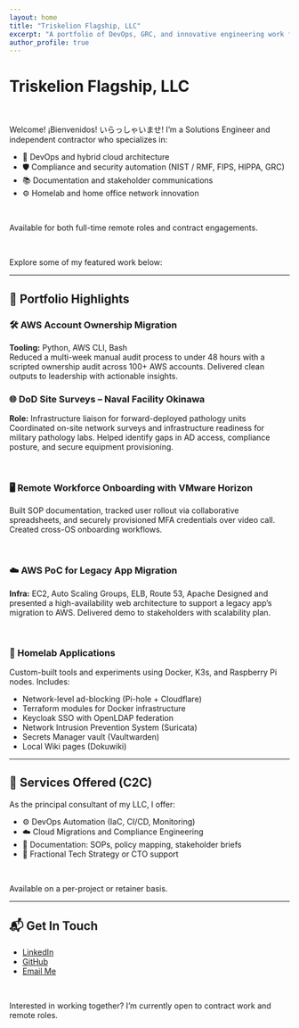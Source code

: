 ```yaml
---
layout: home
title: "Triskelion Flagship, LLC"
excerpt: "A portfolio of DevOps, GRC, and innovative engineering work from a Solutions Engineer blending systems thinking with hands-on execution."
author_profile: true
---
```


# Triskelion Flagship, LLC

<br>

Welcome! ¡Bienvenidos! いらっしゃいませ! I’m a Solutions Engineer and independent contractor who specializes in:

- 🚀 DevOps and hybrid cloud architecture
- 🛡️ Compliance and security automation (NIST / RMF, FIPS, HIPPA, GRC)
- 📚 Documentation and stakeholder communications
- ⚙️ Homelab and home office network innovation

<br>

Available for both full-time remote roles and contract engagements.

<br>

Explore some of my featured work below:

---

## 📂 Portfolio Highlights

### 🛠️ AWS Account Ownership Migration
**Tooling:** Python, AWS CLI, Bash  
Reduced a multi-week manual audit process to under 48 hours with a scripted ownership audit across 100+ AWS accounts. Delivered clean outputs to leadership with actionable insights.

### 🌐 DoD Site Surveys – Naval Facility Okinawa
**Role:** Infrastructure liaison for forward-deployed pathology units  
Coordinated on-site network surveys and infrastructure readiness for military pathology labs. Helped identify gaps in AD access, compliance posture, and secure equipment provisioning.

<br>

### 🖥️ Remote Workforce Onboarding with VMware Horizon
Built SOP documentation, tracked user rollout via collaborative spreadsheets, and securely provisioned MFA credentials over video call. Created cross-OS onboarding workflows.

<br>

### ☁️ AWS PoC for Legacy App Migration
**Infra:** EC2, Auto Scaling Groups, ELB, Route 53, Apache
Designed and presented a high-availability web architecture to support a legacy app’s migration to AWS. Delivered demo to stakeholders with scalability plan.

<br>

### 🧪 Homelab Applications
Custom-built tools and experiments using Docker, K3s, and Raspberry Pi nodes. Includes:
- Network-level ad-blocking (Pi-hole + Cloudflare)
- Terraform modules for Docker infrastructure
- Keycloak SSO with OpenLDAP federation
- Network Intrusion Prevention System (Suricata)
- Secrets Manager vault (Vaultwarden)
- Local Wiki pages (Dokuwiki)

---

## 🧰 Services Offered (C2C)

As the principal consultant of my LLC, I offer:
- ⚙️ DevOps Automation (IaC, CI/CD, Monitoring)
- ☁️ Cloud Migrations and Compliance Engineering
- 🧾 Documentation: SOPs, policy mapping, stakeholder briefs
- 🧠 Fractional Tech Strategy or CTO support

<br>

Available on a per-project or retainer basis.

---

## 📬 Get In Touch

- [LinkedIn](https://www.linkedin.com/in/henrydevon)
- [GitHub](https://github.com/dynamic-stall)
- [Email Me](mailto:dhenry@tflagshipllc.com)

<br>

Interested in working together? I’m currently open to contract work and remote roles.

